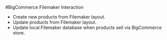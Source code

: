 #BigCommerce Filemaker Interaction

- Create new products from Filemaker layout.
- Update products from Filemaker layout.
- Update local Filemaker database when products sell via BigCommerce store.
